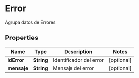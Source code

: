 

# Error

Agrupa datos de Errores
## Properties

Name | Type | Description | Notes
------------ | ------------- | ------------- | -------------
**idError** | **String** | Identificador del error |  [optional]
**mensaje** | **String** | Mensaje del error |  [optional]



